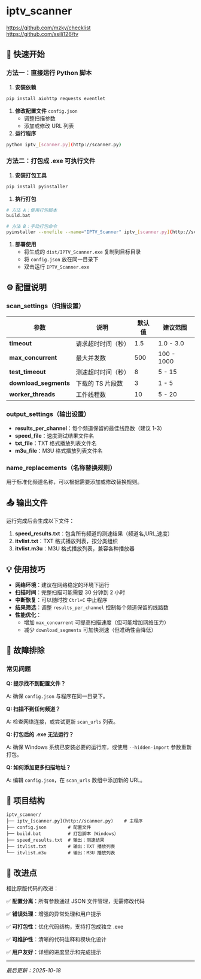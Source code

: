 # iptv_scanner

https://github.com/mzky/checklist   
https://github.com/ssili126/tv

## 🚀 快速开始

### 方法一：直接运行 Python 脚本

1. **安装依赖**

```bash
pip install aiohttp requests eventlet
```

1. **修改配置文件** `config.json`
    - 调整扫描参数
    - 添加或修改 URL 列表
2. **运行程序**

```bash
python iptv_[scanner.py](http://scanner.py)
```

### 方法二：打包成 .exe 可执行文件

1. **安装打包工具**

```bash
pip install pyinstaller
```

1. **执行打包**

```bash
# 方法 A：使用打包脚本
build.bat

# 方法 B：手动打包命令
pyinstaller --onefile --name="IPTV_Scanner" iptv_[scanner.py](http://scanner.py)
```

1. **部署使用**
    - 将生成的 `dist/IPTV_Scanner.exe` 复制到目标目录
    - 将 `config.json` 放在同一目录下
    - 双击运行 `IPTV_Scanner.exe`

## ⚙️ 配置说明

### scan_settings（扫描设置）

| 参数 | 说明 | 默认值 | 建议范围 |
| --- | --- | --- | --- |
| **timeout** | 请求超时时间（秒） | 1.5 | 1.0 - 3.0 |
| **max_concurrent** | 最大并发数 | 500 | 100 - 1000 |
| **test_timeout** | 测速超时时间（秒） | 8 | 5 - 15 |
| **download_segments** | 下载的 TS 片段数 | 3 | 1 - 5 |
| **worker_threads** | 工作线程数 | 10 | 5 - 20 |

### output_settings（输出设置）

- **results_per_channel**：每个频道保留的最佳线路数（建议 1-3）
- **speed_file**：速度测试结果文件名
- **txt_file**：TXT 格式播放列表文件名
- **m3u_file**：M3U 格式播放列表文件名

### name_replacements（名称替换规则）

用于标准化频道名称，可以根据需要添加或修改替换规则。

## 📤 输出文件

运行完成后会生成以下文件：

1. **speed_results.txt**：包含所有频道的测速结果（频道名,URL,速度）
2. **itvlist.txt**：TXT 格式播放列表，按分类组织
3. **itvlist.m3u**：M3U 格式播放列表，兼容各种播放器

## 💡 使用技巧

- **网络环境**：建议在网络稳定的环境下运行
- **扫描时间**：完整扫描可能需要 30 分钟到 2 小时
- **中断恢复**：可以随时按 `Ctrl+C` 中止程序
- **结果筛选**：调整 `results_per_channel` 控制每个频道保留的线路数
- **性能优化**：
    - 增加 `max_concurrent` 可提高扫描速度（但可能增加网络压力）
    - 减少 `download_segments` 可加快测速（但准确性会降低）

## 🔧 故障排除

### 常见问题

**Q: 提示找不到配置文件？**

A: 确保 `config.json` 与程序在同一目录下。

**Q: 扫描不到任何频道？**

A: 检查网络连接，或尝试更新 `scan_urls` 列表。

**Q: 打包后的 .exe 无法运行？**

A: 确保 Windows 系统已安装必要的运行库，或使用 `--hidden-import` 参数重新打包。

**Q: 如何添加更多扫描地址？**

A: 编辑 `config.json`，在 `scan_urls` 数组中添加新的 URL。

## 📝 项目结构

```
iptv_scanner/
├── iptv_[scanner.py](http://scanner.py)    # 主程序
├── config.json        # 配置文件
├── build.bat          # 打包脚本（Windows）
├── speed_results.txt  # 输出：测速结果
├── itvlist.txt        # 输出：TXT 播放列表
└── itvlist.m3u        # 输出：M3U 播放列表
```

## 🎯 改进点

相比原版代码的改进：

✅ **配置分离**：所有参数通过 JSON 文件管理，无需修改代码

✅ **错误处理**：增强的异常处理和用户提示

✅ **可打包性**：优化代码结构，支持打包成独立 .exe

✅ **可维护性**：清晰的代码注释和模块化设计

✅ **用户友好**：详细的进度显示和完成提示

---

*最后更新：2025-10-18*
